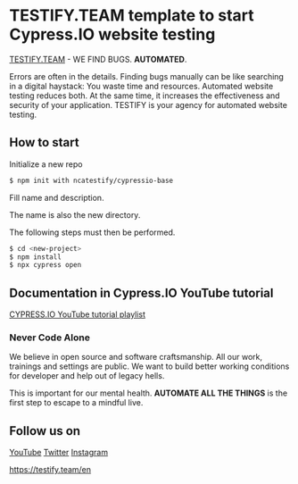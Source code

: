 # TESTIFY.TEAM template to start Cypress.IO website testing

[TESTIFY.TEAM](https://testify.team) - WE FIND BUGS. **AUTOMATED**.

Errors are often in the details. Finding bugs manually can be like searching in a digital haystack: You waste time and resources. Automated website testing reduces both. At the same time, it increases the effectiveness and security of your application. TESTIFY is your agency for automated website testing.

## How to start

Initialize a new repo

```bash
$ npm init with ncatestify/cypressio-base
```

Fill name and description.

The name is also the new directory.

The following steps must then be performed.

```bash
$ cd <new-project>
$ npm install
$ npx cypress open
```

## Documentation in Cypress.IO YouTube tutorial

[CYPRESS.IO YouTube tutorial playlist](https://studio.youtube.com/channel/UCjVT6iJ_wg7OM0DkV5TpNCQ/playlists)

### Never Code Alone

We believe in open source and software craftsmanship. All our work, trainings and settings are public. We want to build better working conditions for developer and help out of legacy hells.

This is important for our mental health. **AUTOMATE ALL THE THINGS** is the first step to escape to a mindful live.

## Follow us on

[YouTube](https://www.youtube.com/channel/UCidbyfn89Z405a4YC9F_gmA)
[Twitter](https://twitter.com/NCATestify)
[Instagram](https://www.instagram.com/nca_testify/)

https://testify.team/en
